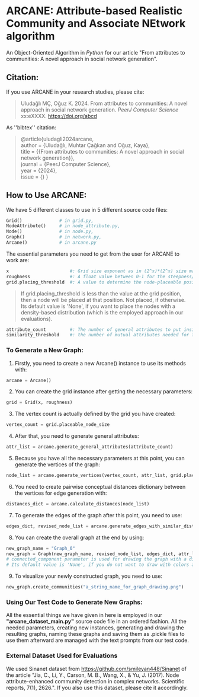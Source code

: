 # ARCANE: Attribute-based Realistic Community and Associate NEtwork algorithm

An Object-Oriented Algorithm in _Python_ for our article "From attributes to communities: A novel approach in social network generation".

## Citation:

If you use ARCANE in your research studies, please cite:

> Uludağlı MÇ, Oğuz K. 2024. From attributes to communities: A novel approach in social network generation. _PeerJ Computer Science_ xx:eXXXX. https://doi.org/abcd

As ''bibtex'' citation:

> @article{uludagli2024arcane,  
>   author = {Uludağlı, Muhtar Çağkan and Oğuz, Kaya},  
>   title = {{From attributes to communities: A novel approach in social network generation}},  
>   journal = {PeerJ Computer Science},  
>   year = {2024},  
>   issue = {} 
> }


## How to Use ARCANE:

We have 5 different classes to use in 5 different source code files:
```python
Grid()              # in grid.py, 
NodeAttribute()     # in node_attribute.py, 
Node()              # in node.py, 
Graph()             # in network.py, 
Arcane()            # in arcane.py  
```

The essential parameters you need to get from the user for ARCANE to work are:
```python
x                       #: Grid size exponent as in (2^x)*(2^x) size matrix   
roughness               #: A float value between 0-1 for the steepness/the flatness of the change of values for grid elements  
grid.placing_threshold  #: A value to determine the node-placeable positions    
```
> If grid.placing_threshold is less than the value at the grid position, then a node will be placed at that position. Not placed, if otherwise.  
> Its default value is 'None', if you want to place the nodes with a density-based distribution (which is the employed approach in our evaluations).
```python
attribute_count         #: The number of general attributes to put inside every node    
similarity_threshold    #: the number of mutual attributes needed for forming an edge between the nodes    
```

### To Generate a New Graph:
1.  Firstly, you need to create a new Arcane() instance to use its methods with:
```python
arcane = Arcane()
```

2.  You can create the grid instance after getting the necessary parameters:
```python
grid = Grid(x, roughness)
```

3.  The vertex count is actually defined by the grid you have created:
```python
vertex_count = grid.placeable_node_size
```

4.  After that, you need to generate general attributes:
```python
attr_list = arcane.generate_general_attributes(attribute_count)
```

5.  Because you have all the necessary parameters at this point, you can generate the vertices of the graph:
```python
node_list = arcane.generate_vertices(vertex_count, attr_list, grid.placeable_grid_positions)
```

6. You need to create pairwise conceptual distances dictionary between the vertices for edge generation with:
```python
distances_dict = arcane.calculate_distances(node_list)
```

7. To generate the edges of the graph after this point, you need to use:
```python
edges_dict, revised_node_list = arcane.generate_edges_with_similar_distance(node_list, distances_dict, similarity_threshold)
```

8. You can create the overall graph at the end by using:
```python
new_graph_name = "Graph_0" 
new_graph = Graph(new_graph_name, revised_node_list, edges_dict, attr_list, distances_dict, connected_components)
# connected_component parameter is used for drawing the graph with a different color for every connected component.
# Its default value is 'None', if you do not want to draw with colors according to it.
```

9. To visualize your newly constructed graph, you need to use:
```python
new_graph.create_communities("a_string_name_for_graph_drawing.png")
```

### Using Our Test Code to Generate New Graphs:
All the essential things we have given in here is employed in our __"arcane_dataset_main.py"__ source code file 
in an ordered fashion. All the needed parameters, creating new instances, generating and drawing the resulting graphs, 
naming these graphs and saving them as .pickle files to use them afterward are managed with the text prompts from our test code.

### External Dataset Used for Evaluations
We used Sinanet dataset from https://github.com/smileyan448/Sinanet of the article "Jia, C., Li, Y., Carson, M. B., Wang, X., & Yu, J. (2017). Node attribute-enhanced community detection in complex networks. Scientific reports, 7(1), 2626.". If you also use this dataset, please cite it accordingly.
